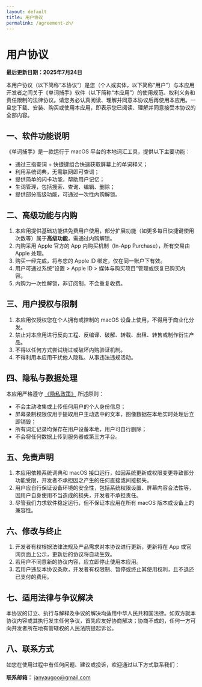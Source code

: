 ```yaml
---
layout: default
title: 用户协议
permalink: /agreement-zh/
---
```

# 用户协议

**最后更新日期：2025年7月24日**

本用户协议（以下简称“本协议”）是您（个人或实体，以下简称“用户”）与本应用开发者之间关于《单词捕手》软件（以下简称“本应用”）的使用规范、权利义务和责任限制的法律协议。请您务必认真阅读、理解并同意本协议后再使用本应用。一旦您下载、安装、购买或使用本应用，即表示您已阅读、理解并同意接受本协议的全部内容。

## 一、软件功能说明
《单词捕手》是一款运行于 macOS 平台的本地词汇工具，提供以下主要功能：

- 通过三指查词 + 快捷键组合快速获取屏幕上的单词释义；
- 利用系统词典，无需联网即可查词；
- 提供简单的闪卡功能，帮助用户记忆；
- 生词管理，包括搜索、查询、编辑、删除；
- 提供部分高级功能，可通过一次性内购解锁。

## 二、高级功能与内购
1. 本应用提供基础功能供免费用户使用，部分扩展功能（如更多每日快捷键使用次数等）属于**高级功能**，需通过内购解锁。
2. 内购采用 Apple 官方的 App 内购买机制（In-App Purchase），所有交易由 Apple 处理。
3. 购买一经完成，将与您的 Apple ID 绑定，仅在同一账户下有效。
4. 用户可通过系统“设置 > Apple ID > 媒体与购买项目”管理或恢复已购买内容。
5. 内购为一次性解锁，非订阅制，不会重复收费。

## 三、用户授权与限制
1. 本应用仅授权您在个人拥有或控制的 macOS 设备上使用，不得用于商业化分发。
2. 禁止对本应用进行反向工程、反编译、破解、转载、出租、转售或制作衍生产品。
3. 不得以任何方式尝试绕过或破坏内购验证机制。
4. 不得利用本应用干扰他人隐私、从事违法违规活动。

## 四、隐私与数据处理
本应用严格遵守 [《隐私政策》](./privacy-zh.md) 所述原则：

- 不会主动收集或上传任何用户的个人身份信息；
- 屏幕录制权限仅用于提取用户主动选中的文本，图像数据在本地实时处理后立即销毁；
- 所有词汇记录均保存在用户设备本地，用户可自行删除；
- 不会将任何数据上传到服务器或第三方平台。

## 五、免责声明
1. 本应用依赖系统词典和 macOS 接口运行，如因系统更新或权限变更导致部分功能受限，开发者不承担因之产生的任何直接或间接损失。
2. 用户应自行保证设备环境的安全性，包括系统权限设置、屏幕内容合法性等，因用户自身使用不当造成的损失，开发者不承担责任。
3. 尽管我们力求软件稳定运行，但不保证本应用在所有 macOS 版本或设备上的兼容性。

## 六、修改与终止
1. 开发者有权根据法律法规及产品需求对本协议进行更新，更新将在 App 或官网页面上公示，更新后的协议将自动生效。
2. 若用户不同意新的协议内容，应立即停止使用本应用。
3. 若用户违反本协议条款，开发者有权限制、暂停或终止其使用权利，且不退还已支付的费用。

## 七、适用法律与争议解决
本协议的订立、执行与解释及争议的解决均适用中华人民共和国法律。如双方就本协议内容或其执行发生任何争议，首先应友好协商解决；协商不成的，任何一方可向开发者所在地有管辖权的人民法院提起诉讼。

## 八、联系方式
如您在使用过程中有任何问题、建议或投诉，欢迎通过以下方式联系我们：

**联系邮箱：** janyaugoo@gmail.com

